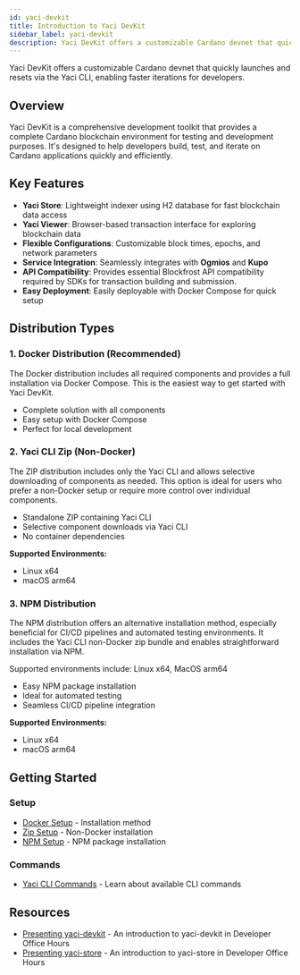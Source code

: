 ```yaml
---
id: yaci-devkit
title: Introduction to Yaci DevKit
sidebar_label: yaci-devkit
description: Yaci DevKit offers a customizable Cardano devnet that quickly launches and resets via the Yaci CLI, enabling faster iterations for developers.
---
```


Yaci DevKit offers a customizable Cardano devnet that quickly launches and resets via the Yaci CLI, enabling faster iterations for developers.

## Overview

Yaci DevKit is a comprehensive development toolkit that provides a complete Cardano blockchain environment for testing and development purposes. It's designed to help developers build, test, and iterate on Cardano applications quickly and efficiently.

## Key Features

- **Yaci Store**: Lightweight indexer using H2 database for fast blockchain data access
- **Yaci Viewer**: Browser-based transaction interface for exploring blockchain data
- **Flexible Configurations**: Customizable block times, epochs, and network parameters
- **Service Integration**: Seamlessly integrates with **Ogmios** and **Kupo**
- **API Compatibility**: Provides essential Blockfrost API compatibility required by SDKs for transaction building and submission.
- **Easy Deployment**: Easily deployable with Docker Compose for quick setup

## Distribution Types

### 1. Docker Distribution (Recommended)

The Docker distribution includes all required components and provides a full installation via Docker Compose. This is the easiest way to get started with Yaci DevKit.

- Complete solution with all components
- Easy setup with Docker Compose
- Perfect for local development

### 2. Yaci CLI Zip (Non-Docker)

The ZIP distribution includes only the Yaci CLI and allows selective downloading of components as needed. This option is ideal for users who prefer a non-Docker setup or require more control over individual components.

- Standalone ZIP containing Yaci CLI
- Selective component downloads via Yaci CLI
- No container dependencies

**Supported Environments:**

- Linux x64
- macOS arm64

### 3. NPM Distribution

The NPM distribution offers an alternative installation method, especially beneficial for CI/CD pipelines and automated testing environments.
It includes the Yaci CLI non-Docker zip bundle and enables straightforward installation via NPM.

Supported environments include: Linux x64, MacOS arm64

- Easy NPM package installation
- Ideal for automated testing
- Seamless CI/CD pipeline integration

**Supported Environments:**

- Linux x64
- macOS arm64

## Getting Started

### Setup

- [Docker Setup](https://devkit.yaci.xyz/getting-started/docker) - Installation method
- [Zip Setup](https://devkit.yaci.xyz/getting-started/zip) - Non-Docker installation
- [NPM Setup](https://devkit.yaci.xyz/getting-started/npm) - NPM package installation

### Commands

- [Yaci CLI Commands](https://devkit.yaci.xyz/commands) - Learn about available CLI commands

## Resources

- [Presenting yaci-devkit](https://www.youtube.com/watch?v=lY7Ceuyc5qw) - An introduction to yaci-devkit in Developer Office Hours
- [Presenting yaci-store](https://www.youtube.com/watch?v=9hAdqcFR_k0&t=1063s) - An introduction to yaci-store in Developer Office Hours
